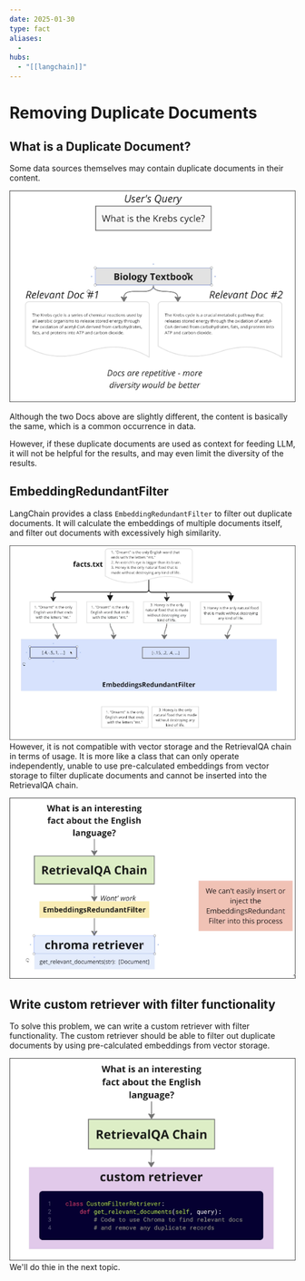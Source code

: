 ```yaml
---
date: 2025-01-30
type: fact
aliases:
  -
hubs:
  - "[[langchain]]"
---
```


# Removing Duplicate Documents


## What is a Duplicate Document?

Some data sources themselves may contain duplicate documents in their content.

![duplicated-docs.png](../assets/imgs/duplicated-docs.png)

Although the two Docs above are slightly different, the content is basically the same, which is a common occurrence in data.

However, if these duplicate documents are used as context for feeding LLM, it will not be helpful for the results, and may even limit the diversity of the results.


## EmbeddingRedundantFilter

LangChain provides a class `EmbeddingRedundantFilter` to filter out duplicate documents. It will calculate the embeddings of multiple documents itself, and filter out documents with excessively high similarity.

![embedding-redundant-filter.png](../assets/imgs/embedding-redundant-filter.png)
However, it is not compatible with vector storage and the RetrievalQA chain in terms of usage. It is more like a class that can only operate independently, unable to use pre-calculated embeddings from vector storage to filter duplicate documents and cannot be inserted into the RetrievalQA chain.

![not-work-insert.png](../assets/imgs/not-work-insert.png)
## Write custom retriever with filter functionality

To solve this problem, we can write a custom retriever with filter functionality. The custom retriever should be able to filter out duplicate documents by using pre-calculated embeddings from vector storage.

![custom-retriever-class.png](../assets/imgs/custom-retriever-class.png)
We'll do thie in the next topic.






